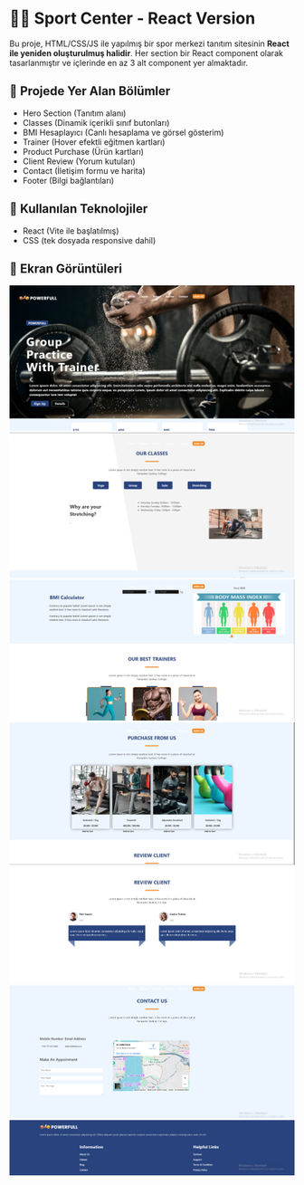 # 🏋️‍♀️ Sport Center - React Version

Bu proje, HTML/CSS/JS ile yapılmış bir spor merkezi tanıtım sitesinin **React ile yeniden oluşturulmuş halidir**. Her section bir React component olarak tasarlanmıştır ve içlerinde en az 3 alt component yer almaktadır.

## 📌 Projede Yer Alan Bölümler

- Hero Section (Tanıtım alanı)
- Classes (Dinamik içerikli sınıf butonları)
- BMI Hesaplayıcı (Canlı hesaplama ve görsel gösterim)
- Trainer (Hover efektli eğitmen kartları)
- Product Purchase (Ürün kartları)
- Client Review (Yorum kutuları)
- Contact (İletişim formu ve harita)
- Footer (Bilgi bağlantıları)

## 🧩 Kullanılan Teknolojiler

- React (Vite ile başlatılmış)
- CSS (tek dosyada responsive dahil)

## 📸 Ekran Görüntüleri

![Ekran Görüntüsü](/screenshots/ss1.PNG)
![Ekran Görüntüsü](/screenshots/ss2.PNG)
![Ekran Görüntüsü](/screenshots/ss3.PNG)
![Ekran Görüntüsü](/screenshots/ss4.PNG)
![Ekran Görüntüsü](/screenshots/ss5.PNG)
![Ekran Görüntüsü](/screenshots/ss6.PNG)
![Ekran Görüntüsü](/screenshots/ss7.PNG)
